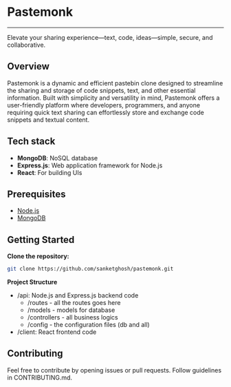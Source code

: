 # Pastemonk

---

Elevate your sharing experience—text, code, ideas—simple, secure, and collaborative.

## Overview

Pastemonk is a dynamic and efficient pastebin clone designed to streamline the sharing and storage of code snippets, text, and other essential information. Built with simplicity and versatility in mind, Pastemonk offers a user-friendly platform where developers, programmers, and anyone requiring quick text sharing can effortlessly store and exchange code snippets and textual content.

## Tech stack

- **MongoDB**: NoSQL database
- **Express.js**: Web application framework for Node.js
- **React**: For building UIs

## Prerequisites

- [Node.js](https://nodejs.org/)
- [MongoDB](https://www.mongodb.com/try/download/community)

## Getting Started

**Clone the repository:**

```bash
git clone https://github.com/sanketghosh/pastemonk.git
```

**Project Structure**

- /api: Node.js and Express.js backend code
  - /routes - all the routes goes here
  - /models - models for database
  - /controllers - all business logics
  - /config - the configuration files (db and all)
- /client: React frontend code

## Contributing

Feel free to contribute by opening issues or pull requests. Follow guidelines in CONTRIBUTING.md.
